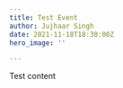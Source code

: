 ```yaml
---
title: Test Event
author: Jujhaar Singh
date: 2021-11-18T18:30:00Z
hero_image: ''

---
```

Test content